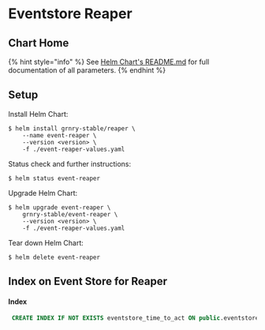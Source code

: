 # Eventstore Reaper

## Chart Home

{% hint style="info" %}
See [Helm Chart's README.md](https://github.com/syncier/grnry-event-reaper/tree/master/helm) for full documentation of all parameters.
{% endhint %}

## Setup

Install Helm Chart:

```text
$ helm install grnry-stable/reaper \
    --name event-reaper \
    --version <version> \
    -f ./event-reaper-values.yaml
```

Status check and further instructions:

```text
$ helm status event-reaper
```

Upgrade Helm Chart:

```text
$ helm upgrade event-reaper \
    grnry-stable/event-reaper \
    --version <version> \
    -f ./event-reaper-values.yaml
```

Tear down Helm Chart:

```text
$ helm delete event-reaper
```

## Index on Event Store for Reaper

#### Index

```sql
 CREATE INDEX IF NOT EXISTS eventstore_time_to_act ON public.eventstore (event_time_to_act(created, ttl));
```

